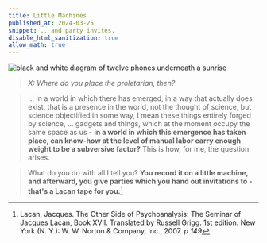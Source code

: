 ```yaml
---
title: Little Machines
published_at: 2024-03-25
snippet: .. and party invites.
disable_html_sanitization: true
allow_math: true
---
```


![black and white diagram of twelve phones underneath a sunrise](/240325/little_machines.png)

> *X: Where do you place the proletarian, then?*

> ... In a world in which there has emerged, in a way that actually does exist, that is a presence in the world, not the thought of science, but science objectified in some way, I mean these things entirely forged by science, ... gadgets and things, which at the moment occupy the same space as us - **in a world in which this emergence has taken place, can know-how at the level of manual labor carry enough weight to be a subversive factor?**  This is how, for me, the question arises.

> What do you do with all I tell you?  **You record it on a little machine, and afterward, you give parties which you hand out invitations to - that's a Lacan tape for you.**[^1]

[^1]: Lacan, Jacques. The Other Side of Psychoanalysis: The Seminar of Jacques Lacan, Book XVII. Translated by Russell Grigg. 1st edition. New York (N. Y.): W. W. Norton & Company, Inc., 2007. *p 149* 


